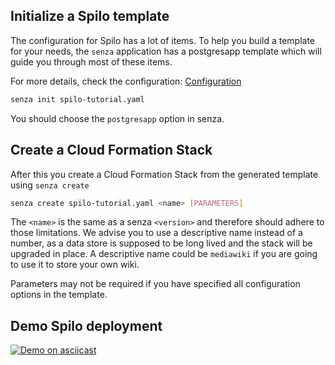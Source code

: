 ## Initialize a Spilo template
The configuration for Spilo has a lot of items. To help you build a template for your needs, the `senza` application
has a postgresapp template which will guide you through most of these items.

For more details, check the configuration: [Configuration](/configuration/)

```bash
senza init spilo-tutorial.yaml
```

You should choose the `postgresapp` option in senza.

## Create a Cloud Formation Stack
After this you create a Cloud Formation Stack from the generated template using `senza create`
```bash
senza create spilo-tutorial.yaml <name> [PARAMETERS]
```

The `<name>` is the same as a senza `<version>` and therefore should adhere to those limitations.
We advise you to use a descriptive name instead of a number, as a data store is supposed to be long lived and the
stack will be upgraded in place. A descriptive name could be `mediawiki` if you are going to use it to store
your own wiki.

Parameters may not be required if you have specified all configuration options in the template.

## Demo Spilo deployment
[![Demo on asciicast](https://asciinema.org/a/32288.png)](https://asciinema.org/a/32288)
